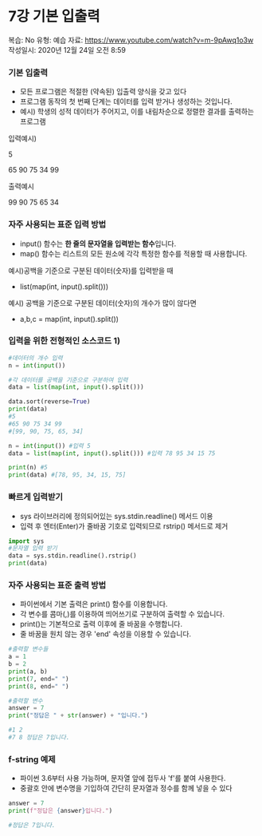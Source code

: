 # 7강 기본 입출력

복습: No
유형: 예습
자료: https://www.youtube.com/watch?v=m-9pAwq1o3w
작성일시: 2020년 12월 24일 오전 8:59

### 기본 입출력

- 모든 프로그램은 적절한 (약속된) 입출력 양식을 갖고 있다
- 프로그램 동작의 첫 번째 단계는 데이터를 입력 받거나 생성하는 것입니다.
- 예시) 학생의 성적 데이터가 주어지고, 이를 내림차순으로 정렬한 결과를 출력하는 프로그램

입력예시)

5

65 90 75 34 99

출력예시

99 90 75 65 34

### 자주 사용되는 표준 입력 방법

- input() 함수는 **한 줄의 문자열을 입력받는 함수**입니다.
- map() 함수는 리스트의 모든 원소에 각각 특정한 함수를 적용할 때 사용합니다.

예시)공백을 기준으로 구분된 데이터(숫자)를 입력받을 때

- list(map(int, input().split()))

예시) 공백을 기준으로 구분된 데이터(숫자)의 개수가 많이 않다면

- a,b,c = map(int, input().split())

### 입력을 위한 전형적인 소스코드 1)

```python
#데이터의 개수 입력
n = int(input())

#각 데이터를 공백을 기준으로 구분하여 입력
data = list(map(int, input().split()))

data.sort(reverse=True)
print(data)
#5
#65 90 75 34 99
#[99, 90, 75, 65, 34]
```

```python
n = int(input()) #입력 5
data = list(map(int, input().split())) #입력 78 95 34 15 75

print(n) #5
print(data) #[78, 95, 34, 15, 75]

```

### 빠르게 입력받기

- sys 라이브러리에 정의되어있는 sys.stdin.readline() 메서드 이용
- 입력 후 엔터(Enter)가 줄바꿈 기호로 입력되므로 rstrip() 메서드로 제거

```python
import sys
#문자열 입력 받기
data = sys.stdin.readline().rstrip()
print(data)
```

### 자주 사용되는 표준 출력 방법

- 파이썬에서 기본 출력은 print() 함수를 이용합니다.
- 각 변수를 콤마(,)를 이용하여 띄어쓰기로 구분하여 출력할 수 있습니다.
- print()는 기본적으로 출력 이후에 줄 바꿈을 수행합니다.
- 줄 바꿈을 원치 않는 경우 'end' 속성을 이용할 수 있습니다.

```python
#출력할 변수들
a = 1
b = 2
print(a, b)
print(7, end=" ")
print(8, end=" ")

#출력할 변수
answer = 7
print("정답은 " + str(answer) + "입니다.")

#1 2
#7 8 정답은 7입니다.
```

### f-string 예제

- 파이썬 3.6부터 사용 가능하며, 문자열 앞에 접두사 'f'를 붙여 사용한다.
- 중괄호 안에 변수명을 기입하여 간단히 문자열과 정수를 함께 넣을 수 있다

```python
answer = 7
print(f"정답은 {answer}입니다.")

#정답은 7입니다.
```
